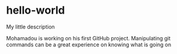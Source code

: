 # hello-world
My little description

Mohamadou is working on his first GitHub project. Manipulating git commands can be a great experience on knowing what is going on
